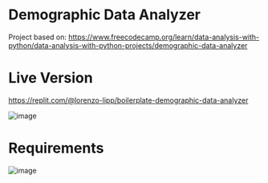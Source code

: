 # Demographic Data Analyzer

Project based on: https://www.freecodecamp.org/learn/data-analysis-with-python/data-analysis-with-python-projects/demographic-data-analyzer

# Live Version

https://replit.com/@lorenzo-lipp/boilerplate-demographic-data-analyzer

![image](https://user-images.githubusercontent.com/91420499/178845427-8ac5e6e5-304e-4fd7-b91e-b98cf3bfae56.png)

# Requirements

![image](https://user-images.githubusercontent.com/91420499/178845330-6494aa21-d519-4593-a034-0e291e606910.png)
